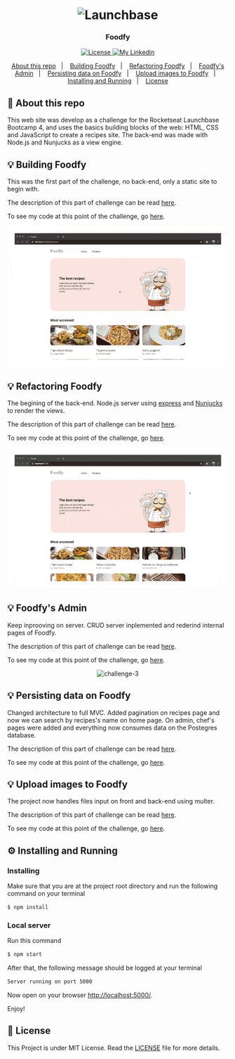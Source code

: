 <h1 align="center">
    <img alt="Launchbase" src="https://storage.googleapis.com/golden-wind/bootcamp-launchbase/logo.png" width="400px" />
</h1>

<h3 align="center">
  Foodfy
</h3>

<p align="center">

  <a href="/LICENSE" >
    <img alt="License" src="https://img.shields.io/badge/license-MIT-%23F8952D">
  </a>

  <a href="https://www.https://www.linkedin.com/in/italoteix/" >
    <img alt="My Linkedin" src="https://img.shields.io/badge/-italoteix-%230077B5?style=social&logo=linkedin">
  </a>
</p>

<p align="center">
  <a href="#rocket-about-this-repo">About this repo</a>&nbsp;&nbsp;&nbsp;|&nbsp;&nbsp;&nbsp;
  <a href="#bulb-building-foodfy">Building Foodfy</a>&nbsp;&nbsp;&nbsp;|&nbsp;&nbsp;&nbsp;
  <a href="#bulb-refactoring-foodfy">Refactoring Foodfy</a>&nbsp;&nbsp;&nbsp;|&nbsp;&nbsp;&nbsp;
  <a href="#bulb-foodfys-admin">Foodfy's Admin</a>&nbsp;&nbsp;&nbsp;|&nbsp;&nbsp;&nbsp;
  <a href="#bulb-persisting-data-on-foodfy">Persisting data on Foodfy</a>&nbsp;&nbsp;&nbsp;|&nbsp;&nbsp;&nbsp;
  <a href="#bulb-upload-images-to-foodfy">Upload images to Foodfy</a>&nbsp;&nbsp;&nbsp;|&nbsp;&nbsp;&nbsp;
  <a href="#gear-installing-and-running">Installing and Running</a>&nbsp;&nbsp;&nbsp;|&nbsp;&nbsp;&nbsp;
  <a href="#memo-license">License</a>
</p>

## :rocket: About this repo

This web site was develop as a challenge for the Rocketseat Launchbase Bootcamp 4, and uses the basics building blocks of the web: HTML, CSS and JavaScript to create a recipes site. The back-end was made with Node.js and Nunjucks as a view engine.

## :bulb: Building Foodfy

This was the first part of the challenge, no back-end, only a static site to begin with.

The description of this part of challenge can be read [here](https://github.com/Rocketseat/bootcamp-launchbase-desafios-02/blob/master/desafios/02-foodfy.md).

To see my code at this point of the challenge, go [here](https://github.com/italoteix/foodfy/tree/challenge-2).

<p align="center">
  <img alt="foodfy" src="demo/challenge-2.gif" width="600px">
</p>

## :bulb: Refactoring Foodfy

The begining of the back-end. Node.js server using [express](https://expressjs.com/) and [Nunjucks](https://mozilla.github.io/nunjucks/) to render the views.

The description of this part of challenge can be read [here](https://github.com/Rocketseat/bootcamp-launchbase-desafios-03/blob/master/desafios/03-refatorando-foodfy.md).

To see my code at this point of the challenge, go [here](https://github.com/italoteix/foodfy/tree/challenge-3).

<p align="center">
  <img alt="challenge-3" src="demo/challenge-3.gif" width="600px" />
</p>

## :bulb: Foodfy's Admin

Keep inprooving on server. CRUD server inplemented and rederind internal pages of Foodfy.

The description of this part of challenge can be read [here](https://github.com/Rocketseat/bootcamp-launchbase-desafios-04/blob/master/desafios/04-admin-foodfy.md).

To see my code at this point of the challenge, go [here](https://github.com/italoteix/foodfy/tree/challenge-4).

<p align="center">
  <img alt="challenge-3" src="demo/challenge-4.gif" width="500px" />
</p>

## :bulb: Persisting data on Foodfy

Changed architecture to full MVC. Added pagination on recipes page and now we can search by recipes's name on home page. On admin, chef's pages were added and everything now consumes data on the Postegres database.

The description of this part of challenge can be read [here](https://github.com/Rocketseat/bootcamp-launchbase-desafios-05/blob/master/desafios/05-persistindo-dados-foodfy.md).

To see my code at this point of the challenge, go [here](https://github.com/italoteix/foodfy/tree/challenge-5).

## :bulb: Upload images to Foodfy

The project now handles files input on front and back-end using multer.

The description of this part of challenge can be read [here](https://github.com/Rocketseat/bootcamp-launchbase-desafios-07/blob/master/desafios/07-foodfy-envio-imagens.md).

To see my code at this point of the challenge, go [here](https://github.com/italoteix/foodfy/tree/challenge-7).

## :gear: Installing and Running

### Installing

Make sure that you are at the project root directory and run the following command on your terminal

```bash
$ npm install
```

### Local server

Run this command

```bash
$ npm start
```

After that, the following message should be logged at your terminal

```bash
Server running on port 5000
```

Now open on your browser [http://localhost:5000/](http://localhost:5000/).

Enjoy!

## :memo: License

This Project is under MIT License. Read the [LICENSE](./LICENSE) file for more details.